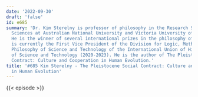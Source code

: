 ```yaml
---
date: '2022-09-30'
draft: 'false'
id: e685
summary: 'Dr. Kim Sterelny is professor of philosophy in the Research School of Social
  Sciences at Australian National University and Victoria University of Wellington.
  He is the winner of several international prizes in the philosophy of science. He
  is currently the First Vice President of the Division for Logic, Methodology and
  Philosophy of Science and Technology of the International Union of History and Philosophy
  of Science and Technology (2020-2023). He is the author of The Pleistocene Social
  Contract: Culture and Cooperation in Human Evolution.'
title: '#685 Kim Sterelny - The Pleistocene Social Contract: Culture and Cooperation
  in Human Evolution'
---
```

{{< episode >}}

